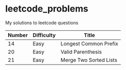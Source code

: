 # leetcode_problems
My solutions to leetcode questions

| Number | Difficulty | Title|
|--------|------------|------|
|14|Easy|Longest Common Prefix|
|20|Easy|Valid Parenthesis|
|21|Easy|Merge Two Sorted Lists|
